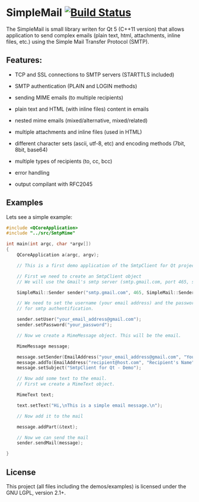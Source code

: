 
SimpleMail [![Build Status](https://travis-ci.org/cutelyst/simple-mail.svg?branch=master)](https://travis-ci.org/cutelyst/simple-mail)
=============================================

The SimpleMail is small library writen for Qt 5 (C++11 version) that allows application to send complex emails (plain text, html, attachments, inline files, etc.) using the Simple Mail Transfer Protocol (SMTP).

## Features:

- TCP and SSL connections to SMTP servers (STARTTLS included)

- SMTP authentication (PLAIN and LOGIN methods)

- sending MIME emails (to multiple recipients)

- plain text and HTML (with inline files) content in emails

- nested mime emails (mixed/alternative, mixed/related)

- multiple attachments and inline files (used in HTML)

- different character sets (ascii, utf-8, etc) and encoding methods (7bit, 8bit, base64)

- multiple types of recipients (to, cc, bcc)

- error handling

- output compilant with RFC2045

## Examples

Lets see a simple example:

```c++
#include <QCoreApplication>
#include "../src/SmtpMime"

int main(int argc, char *argv[])
{
    QCoreApplication a(argc, argv);

    // This is a first demo application of the SmtpClient for Qt project

    // First we need to create an SmtpClient object
    // We will use the Gmail's smtp server (smtp.gmail.com, port 465, ssl)

    SimpleMail::Sender sender("smtp.gmail.com", 465, SimpleMail::Sender::SslConnection);

    // We need to set the username (your email address) and the password
    // for smtp authentification.

    sender.setUser("your_email_address@gmail.com");
    sender.setPassword("your_password");

    // Now we create a MimeMessage object. This will be the email.

    MimeMessage message;

    message.setSender(EmailAddress("your_email_address@gmail.com", "Your Name"));
    message.addTo(EmailAddress("recipient@host.com", "Recipient's Name"));
    message.setSubject("SmtpClient for Qt - Demo");

    // Now add some text to the email.
    // First we create a MimeText object.

    MimeText text;

    text.setText("Hi,\nThis is a simple email message.\n");

    // Now add it to the mail

    message.addPart(&text);

    // Now we can send the mail
    sender.sendMail(message);

}
```

## License

This project (all files including the demos/examples) is licensed under the GNU LGPL, version 2.1+.
